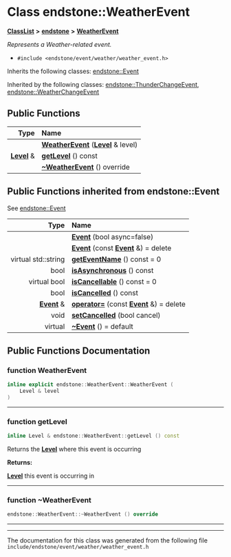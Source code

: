 

# Class endstone::WeatherEvent



[**ClassList**](annotated.md) **>** [**endstone**](namespaceendstone.md) **>** [**WeatherEvent**](classendstone_1_1WeatherEvent.md)



_Represents a Weather-related event._ 

* `#include <endstone/event/weather/weather_event.h>`



Inherits the following classes: [endstone::Event](classendstone_1_1Event.md)


Inherited by the following classes: [endstone::ThunderChangeEvent](classendstone_1_1ThunderChangeEvent.md),  [endstone::WeatherChangeEvent](classendstone_1_1WeatherChangeEvent.md)




















































## Public Functions

| Type | Name |
| ---: | :--- |
|   | [**WeatherEvent**](#function-weatherevent) ([**Level**](classendstone_1_1Level.md) & level) <br> |
|  [**Level**](classendstone_1_1Level.md) & | [**getLevel**](#function-getlevel) () const<br> |
|   | [**~WeatherEvent**](#function-weatherevent) () override<br> |


## Public Functions inherited from endstone::Event

See [endstone::Event](classendstone_1_1Event.md)

| Type | Name |
| ---: | :--- |
|   | [**Event**](classendstone_1_1Event.md#function-event-12) (bool async=false) <br> |
|   | [**Event**](classendstone_1_1Event.md#function-event-22) (const [**Event**](classendstone_1_1Event.md) &) = delete<br> |
| virtual std::string | [**getEventName**](classendstone_1_1Event.md#function-geteventname) () const = 0<br> |
|  bool | [**isAsynchronous**](classendstone_1_1Event.md#function-isasynchronous) () const<br> |
| virtual bool | [**isCancellable**](classendstone_1_1Event.md#function-iscancellable) () const = 0<br> |
|  bool | [**isCancelled**](classendstone_1_1Event.md#function-iscancelled) () const<br> |
|  [**Event**](classendstone_1_1Event.md) & | [**operator=**](classendstone_1_1Event.md#function-operator) (const [**Event**](classendstone_1_1Event.md) &) = delete<br> |
|  void | [**setCancelled**](classendstone_1_1Event.md#function-setcancelled) (bool cancel) <br> |
| virtual  | [**~Event**](classendstone_1_1Event.md#function-event) () = default<br> |






















































## Public Functions Documentation




### function WeatherEvent 

```C++
inline explicit endstone::WeatherEvent::WeatherEvent (
    Level & level
) 
```




<hr>



### function getLevel 


```C++
inline Level & endstone::WeatherEvent::getLevel () const
```



Returns the [**Level**](classendstone_1_1Level.md) where this event is occurring




**Returns:**

[**Level**](classendstone_1_1Level.md) this event is occurring in 





        

<hr>



### function ~WeatherEvent 

```C++
endstone::WeatherEvent::~WeatherEvent () override
```




<hr>

------------------------------
The documentation for this class was generated from the following file `include/endstone/event/weather/weather_event.h`


